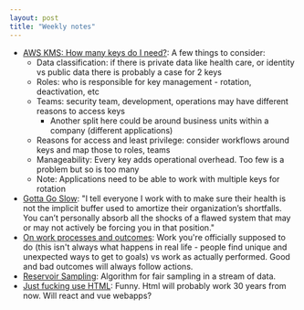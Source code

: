 ```yaml
---
layout: post
title: "Weekly notes"
---
```


* [AWS KMS: How many keys do I need?](https://aws.amazon.com/blogs/security/aws-kms-how-many-keys-do-i-need/): A few
  things to consider:
    * Data classification: if there is private data like health care, or identity vs public data there is probably a
      case for 2 keys
    * Roles: who is responsible for key management - rotation, deactivation, etc
    * Teams: security team, development, operations may have different reasons to access keys
        * Another split here could be around business units within a company (different applications)
    * Reasons for access and least privilege: consider workflows around keys and map those to roles, teams
    * Manageability: Every key adds operational overhead. Too few is a problem but so is too many
    * Note: Applications need to be able to work with multiple keys for rotation
* [Gotta Go Slow](https://www.honeycomb.io/blog/gotta-go-slow-avoiding-burnout): "I tell everyone I work with to
  make
  sure their health is not the implicit buffer used to amortize their organization’s shortfalls. You can’t
  personally
  absorb all the shocks of a flawed system that may or may not actively be forcing you in that position."
* [On work processes and outcomes](https://surfingcomplexity.blog/2025/05/10/on-work-processes-and-outcomes/): Work
  you're officially supposed to do (this isn't always what happens in real life - people find unique and unexpected
  ways
  to get to goals) vs work as actually performed. Good and bad outcomes will always follow actions.
* [Reservoir Sampling](https://samwho.dev/reservoir-sampling/): Algorithm for fair sampling in a stream of data.
* [Just fucking use HTML](https://justfuckingusehtml.com/): Funny. Html will probably work 30 years from now. Will
  react
  and vue webapps?

